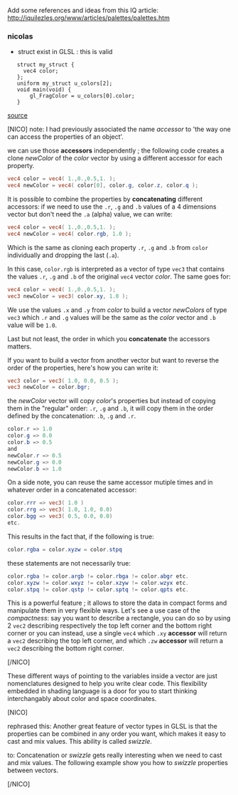 Add some references and ideas from this IQ article: http://iquilezles.org/www/articles/palettes/palettes.htm

 ### nicolas
 * struct exist in GLSL : this is valid
 ```precision mediump float;
    struct my_struct {
      vec4 color;
    };
    uniform my_struct u_colors[2];
    void main(void) {
        gl_FragColor = u_colors[0].color;
    }
 ```
[source](https://github.com/KhronosGroup/WebGL/blob/master/sdk/tests/conformance/glsl/misc/shader-with-array-of-structs-uniform.html)


[NICO]
note: I had previously associated the name *accessor* to 'the way one can access the properties of an object'.

we can use those **accessors** independently ; the following code creates a clone *newColor* of the *color* vector by using a different accessor for each property.
```glsl
vec4 color = vec4( 1.,0.,0.5,1. );
vec4 newColor = vec4( color[0], color.g, color.z, color.q );
```

It is possible to combine the properties by **concatenating** different accessors:
if we need to use the ```.r```, ```.g``` and ```.b``` values of a 4 dimensions vector but don't need the ```.a``` (alpha) value, we can write:

```glsl
vec4 color = vec4( 1.,0.,0.5,1. );
vec4 newColor = vec4( color.rgb, 1.0 );
```

Which is the same as cloning each property ```.r```, ```.g``` and ```.b``` from ```color``` individually and dropping the last (```.a```).

In this case, ```color.rgb``` is interpreted as a vector of type ```vec3``` that contains the values ```.r```, ```.g``` and ```.b``` of the original ```vec4``` vector *color*.
The same goes for:

```glsl
vec4 color = vec4( 1.,0.,0.5,1. );
vec3 newColor = vec3( color.xy, 1.0 );
```

We use the values ```.x``` and ```.y``` from *color* to build a vector *newColors* of type ```vec3``` which ```.r``` and ```.g``` values will be the same as the *color* vector and ```.b``` value will be ```1.0```.

Last but not least, the order in which you **concatenate** the accessors matters.

If you want to build a vector from another vector but want to reverse the order of the properties, here's how you can write it:

```glsl
vec3 color = vec3( 1.0, 0.0, 0.5 );
vec3 newColor = color.bgr;
```

the *newColor* vector will copy *color*'s properties but instead of copying them in the "regular" order: ```.r```, ```.g``` and ```.b```,
it will copy them in the order defined by the concatenation: ```.b```, ```.g``` and ```.r```.

```glsl
color.r => 1.0
color.g => 0.0
color.b => 0.5
and
newColor.r => 0.5
newColor.g => 0.0
newColor.b => 1.0
```

On a side note, you can reuse the same accessor mutiple times and in whatever order in a concatenated accessor:

```glsl
color.rrr => vec3( 1.0 )
color.rrg => vec3( 1.0, 1.0, 0.0)
color.bgg => vec3( 0.5, 0.0, 0.0)
etc.
```

This results in the fact that, if the following is true:

```glsl
color.rgba = color.xyzw = color.stpq
```

these statements are not necessarily true:

```glsl
color.rgba != color.argb != color.rbga != color.abgr etc.
color.xyzw != color.wxyz != color.xzyw != color.wzyx etc.
color.stpq != color.qstp != color.sptq != color.qpts etc.
```

This is a powerful feature ; it allows to store the data in compact forms and manipulate them in very flexible ways.
Let's see a use case of the *compactness*: say you want to describe a rectangle, you can do so by using 2 ```vec2``` describing respectively the top left corner and the bottom right corner
or you can instead, use a single ```vec4``` which ```.xy``` **accessor** will return a ```vec2``` describing the top left corner, and which ```.zw``` **accessor** will return a ```vec2``` describing the bottom right corner.

[/NICO]

These different ways of pointing to the variables inside a vector are just nomenclatures designed to help you write clear code. This flexibility embedded in shading language is a door for you to start thinking interchangably about color and space coordinates.

[NICO]

rephrased this:
Another great feature of vector types in GLSL is that the properties can be combined in any order you want, which makes it easy to cast and mix values. This ability is called *swizzle*.

to:
Concatenation or *swizzle* gets really interesting when we need to cast and mix values. The following example show you how to *swizzle* properties between vectors.

[/NICO]
